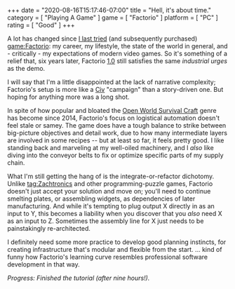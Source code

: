 +++
date = "2020-08-16T15:17:46-07:00"
title = "Hell, it's about time."
category = [ "Playing A Game" ]
game = [ "Factorio" ]
platform = [ "PC" ]
rating = [ "Good" ]
+++

A lot has changed since [I last tried]($SiteBaseURL$2014/11/09/transforming-the-useless-pristine-land-into-a-marvel-of-smoggy-industry/) (and subsequently purchased) <game:Factorio>: my career, my lifestyle, the state of the world in general, and - critically - my expectations of modern video games.  So it's something of a relief that, six years later, Factorio <a href="https://factorio.com/blog/post/fff-360">1.0</a> still satisfies the same <i>industrial urges</i> as the demo.

I will say that I'm a little disappointed at the lack of narrative complexity; Factorio's setup is more like a [Civ](tag:Civilization) "campaign" than a story-driven one.  But hoping for anything more was a long shot.

In spite of how popular and bloated the <a href="https://store.steampowered.com/tags/en/Open+World+Survival+Craft">Open World Survival Craft</a> genre has become since 2014, Factorio's focus on logistical automation doesn't feel stale or samey.  The game does have a tough balance to strike between big-picture objectives and detail work, due to how many intermediate layers are involved in some recipes -- but at least so far, it feels pretty good.  I like standing back and marveling at my well-oiled machinery, and I <i>also</i> like diving into the conveyor belts to fix or optimize specific parts of my supply chain.

What I'm still getting the hang of is the integrate-or-refactor dichotomy.  Unlike <tag:Zachtronics> and other programming-puzzle games, Factorio doesn't just accept your solution and move on; you'll need to continue smelting plates, or assembling widgets, as dependencies of later manufacturing.  And while it's tempting to plug output X directly in as an input to Y, this becomes a liability when you discover that you <i>also</i> need X as an input to Z.  Sometimes the assembly line for X just needs to be painstakingly re-architected.

I definitely need some more practice to develop good planning instincts, for creating infrastructure that's modular and flexible from the start.  ... kind of funny how Factorio's learning curve resembles professional software development in that way.

<i>Progress: Finished the tutorial (after nine hours!).</i>
